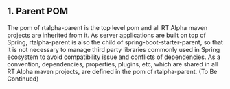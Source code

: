## 1. Parent POM
The pom of rtalpha-parent is the top level pom and all RT Alpha maven projects are inherited from it. As server applications are built on top of Spring, rtalpha-parent is also the child of spring-boot-starter-parent, so that it is not necessary to manage third party libraries commonly used in Spring ecosystem to avoid compatibility issue and conflicts of dependencies. As a convention, dependencies, properties, plugins, etc, which are shared in all RT Alpha maven projects, are defined in the pom of rtalpha-parent. 
(To Be Continued)
